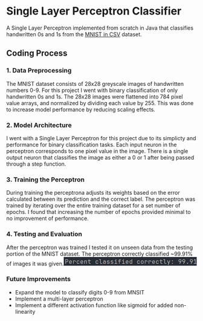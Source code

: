 # Single Layer Perceptron Classifier
A Single Layer Perceptron implemented from scratch in Java that classifies handwritten 0s and 1s from the [MNIST in CSV](https://www.kaggle.com/datasets/oddrationale/mnist-in-csv) dataset.
## Coding Process
### 1. Data Preprocessing
The MNIST dataset consists of 28x28 greyscale images of handwritten numbers 0-9. For this project I went with binary classification of only handwritten 0s and 1s. The 28x28 images were flattened into 784 pixel value arrays, and normalized by dividing each value by 255. This was done to increase model performance by reducing scaling effects.
### 2. Model Architecture
I went with a Single Layer Perceptron for this project due to its simplicty and performance for binary classification tasks. Each input neuron in the perceptron corresponds to one pixel value in the image. There is a single output neuron that classifies the image as either a 0 or 1 after being passed through a step function.
### 3. Training the Perceptron
During training the perceptrona adjusts its weights based on the error calculated between its prediction and the correct label. The perceptron was trained by iterating over the entire training dataset for a set number of epochs. I found that increasing the number of epochs provided minimal to no improvement of performance. 
### 4. Testing and Evaluation
After the perceptron was trained I tested it on unseen data from the testing portion of the MNIST dataset. The perceptron correctly classified ~99.91% of images it was given.![Percent Image](images/percent_classified.jpg)
### Future Improvements
- Expand the model to classify digits 0-9 from MNSIT
- Implement a multi-layer perceptron
- Implement a different activation function like sigmoid for added non-linearity


